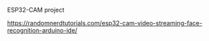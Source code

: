 ESP32-CAM project 

https://randomnerdtutorials.com/esp32-cam-video-streaming-face-recognition-arduino-ide/
